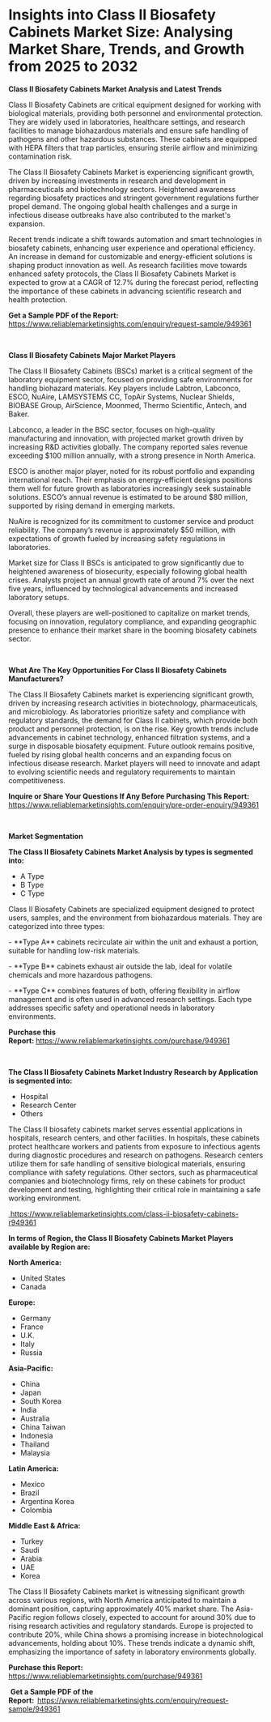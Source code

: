 <p><h1>Insights into Class II Biosafety Cabinets Market Size: Analysing Market Share, Trends, and Growth from 2025 to 2032</h1></p><p><strong>Class II Biosafety Cabinets Market Analysis and Latest Trends</strong></p>
<p><p>Class II Biosafety Cabinets are critical equipment designed for working with biological materials, providing both personnel and environmental protection. They are widely used in laboratories, healthcare settings, and research facilities to manage biohazardous materials and ensure safe handling of pathogens and other hazardous substances. These cabinets are equipped with HEPA filters that trap particles, ensuring sterile airflow and minimizing contamination risk.</p><p>The Class II Biosafety Cabinets Market is experiencing significant growth, driven by increasing investments in research and development in pharmaceuticals and biotechnology sectors. Heightened awareness regarding biosafety practices and stringent government regulations further propel demand. The ongoing global health challenges and a surge in infectious disease outbreaks have also contributed to the market's expansion.</p><p>Recent trends indicate a shift towards automation and smart technologies in biosafety cabinets, enhancing user experience and operational efficiency. An increase in demand for customizable and energy-efficient solutions is shaping product innovation as well. As research facilities move towards enhanced safety protocols, the Class II Biosafety Cabinets Market is expected to grow at a CAGR of 12.7% during the forecast period, reflecting the importance of these cabinets in advancing scientific research and health protection.</p></p>
<p><strong>Get a Sample PDF of the Report:&nbsp;</strong> <a href="https://www.reliablemarketinsights.com/enquiry/request-sample/949361?utm_campaign=2802&utm_medium=2&utm_source=Github&utm_content=ia&utm_term=13042025&utm_id=class-ii-biosafety-cabinets">https://www.reliablemarketinsights.com/enquiry/request-sample/949361</a></p>
<p>&nbsp;</p>
<p><strong>Class II Biosafety Cabinets Major Market Players</strong></p>
<p><p>The Class II Biosafety Cabinets (BSCs) market is a critical segment of the laboratory equipment sector, focused on providing safe environments for handling biohazard materials. Key players include Labtron, Labconco, ESCO, NuAire, LAMSYSTEMS CC, TopAir Systems, Nuclear Shields, BIOBASE Group, AirScience, Moonmed, Thermo Scientific, Antech, and Baker. </p><p>Labconco, a leader in the BSC sector, focuses on high-quality manufacturing and innovation, with projected market growth driven by increasing R&D activities globally. The company reported sales revenue exceeding $100 million annually, with a strong presence in North America.</p><p>ESCO is another major player, noted for its robust portfolio and expanding international reach. Their emphasis on energy-efficient designs positions them well for future growth as laboratories increasingly seek sustainable solutions. ESCO’s annual revenue is estimated to be around $80 million, supported by rising demand in emerging markets.</p><p>NuAire is recognized for its commitment to customer service and product reliability. The company’s revenue is approximately $50 million, with expectations of growth fueled by increasing safety regulations in laboratories.</p><p>Market size for Class II BSCs is anticipated to grow significantly due to heightened awareness of biosecurity, especially following global health crises. Analysts project an annual growth rate of around 7% over the next five years, influenced by technological advancements and increased laboratory setups.</p><p>Overall, these players are well-positioned to capitalize on market trends, focusing on innovation, regulatory compliance, and expanding geographic presence to enhance their market share in the booming biosafety cabinets sector.</p></p>
<p>&nbsp;</p>
<p><strong>What Are The Key Opportunities For Class II Biosafety Cabinets Manufacturers?</strong></p>
<p><p>The Class II Biosafety Cabinets market is experiencing significant growth, driven by increasing research activities in biotechnology, pharmaceuticals, and microbiology. As laboratories prioritize safety and compliance with regulatory standards, the demand for Class II cabinets, which provide both product and personnel protection, is on the rise. Key growth trends include advancements in cabinet technology, enhanced filtration systems, and a surge in disposable biosafety equipment. Future outlook remains positive, fueled by rising global health concerns and an expanding focus on infectious disease research. Market players will need to innovate and adapt to evolving scientific needs and regulatory requirements to maintain competitiveness.</p></p>
<p><strong>Inquire or Share Your Questions If Any Before Purchasing This Report:</strong> <a href="https://www.reliablemarketinsights.com/enquiry/pre-order-enquiry/949361?utm_campaign=2802&utm_medium=2&utm_source=Github&utm_content=ia&utm_term=13042025&utm_id=class-ii-biosafety-cabinets">https://www.reliablemarketinsights.com/enquiry/pre-order-enquiry/949361</a></p>
<p>&nbsp;</p>
<p><strong>Market Segmentation</strong></p>
<p><strong>The Class II Biosafety Cabinets Market Analysis by types is segmented into:</strong></p>
<p><ul><li>A Type</li><li>B Type</li><li>C Type</li></ul></p>
<p><p>Class II Biosafety Cabinets are specialized equipment designed to protect users, samples, and the environment from biohazardous materials. They are categorized into three types: </p><p>- **Type A** cabinets recirculate air within the unit and exhaust a portion, suitable for handling low-risk materials. </p><p>- **Type B** cabinets exhaust air outside the lab, ideal for volatile chemicals and more hazardous pathogens. </p><p>- **Type C** combines features of both, offering flexibility in airflow management and is often used in advanced research settings. Each type addresses specific safety and operational needs in laboratory environments.</p></p>
<p><strong>Purchase this Report:&nbsp;</strong><a href="https://www.reliablemarketinsights.com/purchase/949361?utm_campaign=2802&utm_medium=2&utm_source=Github&utm_content=ia&utm_term=13042025&utm_id=class-ii-biosafety-cabinets">https://www.reliablemarketinsights.com/purchase/949361</a></p>
<p>&nbsp;</p>
<p><strong>The Class II Biosafety Cabinets Market Industry Research by Application is segmented into:</strong></p>
<p><ul><li>Hospital</li><li>Research Center</li><li>Others</li></ul></p>
<p><p>The Class II biosafety cabinets market serves essential applications in hospitals, research centers, and other facilities. In hospitals, these cabinets protect healthcare workers and patients from exposure to infectious agents during diagnostic procedures and research on pathogens. Research centers utilize them for safe handling of sensitive biological materials, ensuring compliance with safety regulations. Other sectors, such as pharmaceutical companies and biotechnology firms, rely on these cabinets for product development and testing, highlighting their critical role in maintaining a safe working environment.</p></p>
<p><a href="https://www.reliablemarketinsights.com/class-ii-biosafety-cabinets-r949361?utm_campaign=2802&utm_medium=2&utm_source=Github&utm_content=ia&utm_term=13042025&utm_id=class-ii-biosafety-cabinets">&nbsp;https://www.reliablemarketinsights.com/class-ii-biosafety-cabinets-r949361</a></p>
<p><strong>In terms of Region, the Class II Biosafety Cabinets Market Players available by Region are:</strong></p>
<p>
    <p> <strong> North America: </strong>
        <ul>
            <li>United States</li>
            <li>Canada</li>
        </ul>
        </p> 
    <p> <strong> Europe: </strong>
        <ul>
            <li>Germany</li>
            <li>France</li>
            <li>U.K.</li>
            <li>Italy</li>
            <li>Russia</li>
        </ul>
        </p> 
    <p> <strong> Asia-Pacific: </strong>
        <ul>
            <li>China</li>
            <li>Japan</li>
            <li>South Korea</li>
            <li>India</li>
            <li>Australia</li>
            <li>China Taiwan</li>
            <li>Indonesia</li>
            <li>Thailand</li>
            <li>Malaysia</li>
        </ul>
        </p> 
    <p> <strong> Latin America: </strong>
        <ul>
            <li>Mexico</li>
            <li>Brazil</li>
            <li>Argentina Korea</li>
            <li>Colombia</li>
        </ul>
        </p> 
    <p> <strong> Middle East & Africa: </strong>
        <ul>
            <li>Turkey</li>
            <li>Saudi</li>
            <li>Arabia</li>
            <li>UAE</li>
            <li>Korea</li>
        </ul>
    </p>
    </p>
<p><p>The Class II Biosafety Cabinets market is witnessing significant growth across various regions, with North America anticipated to maintain a dominant position, capturing approximately 40% market share. The Asia-Pacific region follows closely, expected to account for around 30% due to rising research activities and regulatory standards. Europe is projected to contribute 20%, while China shows a promising increase in biotechnological advancements, holding about 10%. These trends indicate a dynamic shift, emphasizing the importance of safety in laboratory environments globally.</p></p>
<p><strong>Purchase this Report: </strong><a href="https://www.reliablemarketinsights.com/purchase/949361?utm_campaign=2802&utm_medium=2&utm_source=Github&utm_content=ia&utm_term=13042025&utm_id=class-ii-biosafety-cabinets">https://www.reliablemarketinsights.com/purchase/949361</a></p>
<p>&nbsp;<strong>Get a Sample PDF of the Report:&nbsp;&nbsp;</strong><a href="https://www.reliablemarketinsights.com/enquiry/request-sample/949361?utm_campaign=2802&utm_medium=2&utm_source=Github&utm_content=ia&utm_term=13042025&utm_id=class-ii-biosafety-cabinets">https://www.reliablemarketinsights.com/enquiry/request-sample/949361</a></p>
<p><strong></strong></p>
<p><p></p><p></p><p></p></p>